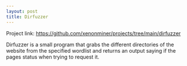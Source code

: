 ```yaml
---
layout: post
title: Dirfuzzer
---
```


Project link: https://github.com/xenonminer/projects/tree/main/dirfuzzer

Dirfuzzer is a small program that grabs the different directories of the website from the specified wordlist and returns an output saying if the pages status when trying to request it.


